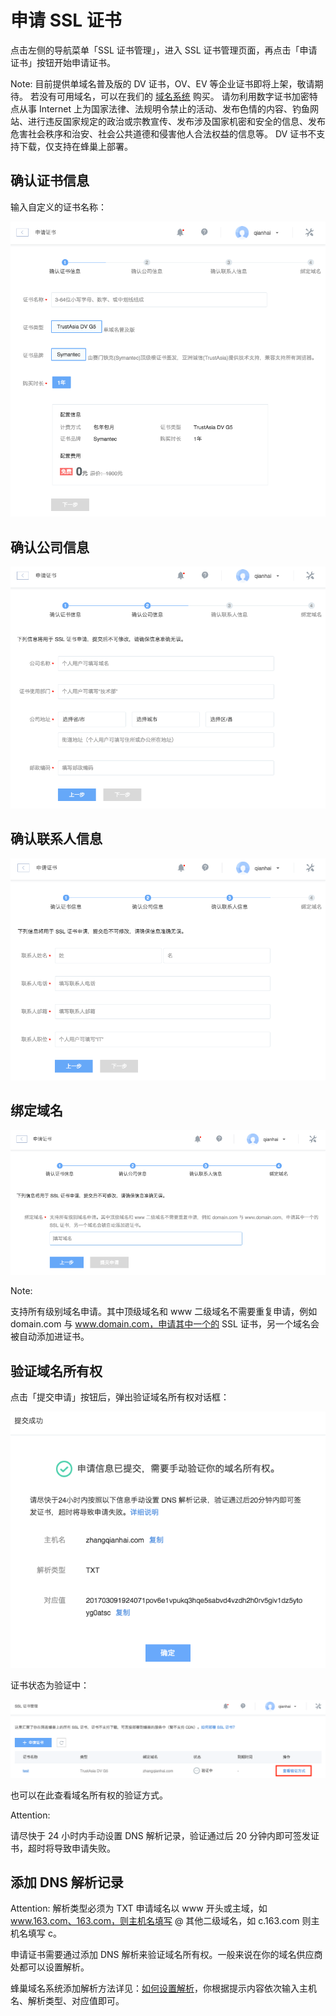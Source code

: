 # 申请 SSL 证书

点击左侧的导航菜单「SSL 证书管理」，进入 SSL 证书管理页面，再点击「申请证书」按钮开始申请证书。

<span>Note:</span>
目前提供单域名普及版的 DV 证书，OV、EV 等企业证书即将上架，敬请期待。
若没有可用域名，可以在我们的 [域名系统](http://domain.c.163.com/) 购买。
请勿利用数字证书加密特点从事 Internet 上为国家法律、法规明令禁止的活动、发布色情的内容、钓鱼网站、进行违反国家规定的政治或宗教宣传、发布涉及国家机密和安全的信息、发布危害社会秩序和治安、社会公共道德和侵害他人合法权益的信息等。
DV 证书不支持下载，仅支持在蜂巢上部署。

## 确认证书信息
输入自定义的证书名称：

![](../image/确认证书信息.png)

## 确认公司信息

![](../image/确认公司信息.png)

## 确认联系人信息

![](../image/确认联系人信息.png)

## 绑定域名

![](../image/绑定域名.png)

<span>Note:</span><div class="alertContent">支持所有级别域名申请。其中顶级域名和 www 二级域名不需要重复申请，例如 domain.com 与 www.domain.com，申请其中一个的 SSL 证书，另一个域名会被自动添加进证书。</div>
 
## 验证域名所有权

点击「提交申请」按钮后，弹出验证域名所有权对话框：

![](../image/验证域名所有权.png)

证书状态为验证中：

![](../image/验证中.png)

也可以在此查看域名所有权的验证方式。

<span>Attention:</span><div class="alertContent">请尽快于 24 小时内手动设置 DNS 解析记录，验证通过后 20 分钟内即可签发证书，超时将导致申请失败。</div>


## 添加 DNS 解析记录

<span>Attention:</span>
解析类型必须为 TXT
申请域名以 www 开头或主域，如 www.163.com、163.com，则主机名填写 @
其他二级域名，如 c.163.com 则主机名填写 c。

申请证书需要通过添加 DNS 解析来验证域名所有权。一般来说在你的域名供应商处都可以设置解析。

蜂巢域名系统添加解析方法详见：[如何设置解析](http://support.c.163.com/md.html#!网站服务/域名系统/使用指南/设置解析.md)，你根据提示内容依次输入主机名、解析类型、对应值即可。



